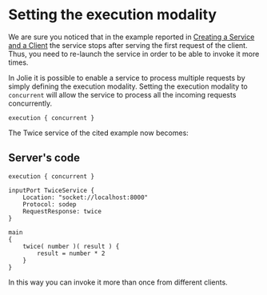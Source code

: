 # Setting the execution modality

We are sure you noticed that in the example reported in [Creating a Service and a Client](https://github.com/jolie/docs/tree/4450f345d4069d83018ef809256a1085ad4f8928/getting-started/creating-a-service-and-a-client/README.md) the service stops after serving the first request of the client. Thus, you need to re-launch the service in order to be able to invoke it more times.

In Jolie it is possible to enable a service to process multiple requests by simply defining the execution modality. Setting the execution modality to `concurrent` will allow the service to process all the incoming requests concurrently.

```text
execution { concurrent }
```

The Twice service of the cited example now becomes:

## Server's code

```text
execution { concurrent }

inputPort TwiceService {
    Location: "socket://localhost:8000"
    Protocol: sodep
    RequestResponse: twice
}

main
{
    twice( number )( result ) {
        result = number * 2
    }
}
```

In this way you can invoke it more than once from different clients.

